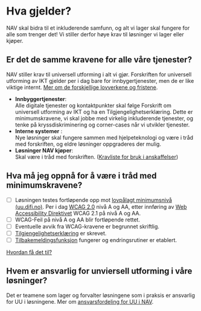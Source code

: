 # Hva gjelder?

<p> NAV skal bidra til et inkluderende samfunn, og alt vi lager skal fungere for alle som trenger det! Vi stiller derfor høye krav til løsninger vi lager eller kjøper.<p>
  
## Er det de samme kravene for alle våre tjenester?

NAV stiller krav til universell utforming i alt vi gjør. Forskriften for universell utforming av IKT gjelder per i dag bare for innbygertjenester, men de er like viktige internt. [Mer om de forskjellige lovverkene og fristene](/hva-gjelder/lovverk.md).

* **Innbyggertjenester**:  <br/> Alle digitale tjenester og kontaktpunkter skal følge Forskrift om universell utforming av IKT og ha en Tilgjengelighetserklæring. Dette er minimumskravene, vi skal jobbe med virkelig inkluderende tjenester, og tenke på kryssdiskriminering og corner-cases når vi utvikler tjenester. 
* **Interne systemer** :<br/> Nye løsninger skal fungere sammen med hjelpeteknologi og være i tråd med forskriften, og eldre løsninger oppgraderes der mulig.
* **Løsninger NAV kjøper**: <br/> Skal være i tråd med forskriften. ([Kravliste for bruk i anskaffelser](/hva-gjelder/krav-til-anskaffelser.md))
  
## Hva må jeg oppnå for å være i tråd med minimumskravene?

- [ ] Løsningen testes fortløpende opp mot [lovpålagt minimumsnivå (uu.difi.no)](https://uu.difi.no/krav-og-regelverk/kva-seier-forskrifta). 
Per i dag [WCAG 2.0](https://uu.difi.no/krav-og-regelverk/wcag-20-standarden) nivå A og AA, etter innføring av [Web Accessibility Direktivet](https://uu.difi.no/krav-og-regelverk/webdirektivet-og-wcag-21) WCAG 2.1 på nivå A og AA.
- [ ] WCAG-Feil på nivå A og AA blir fortløpende rettet.
- [ ] Eventuelle avvik fra WCAG-kravene er begrunnet skriftlig.
- [ ] [Tilgjengelighetserklæring](/hvordan-faa-det-til/tilgjengelighetserklæring.md) er skrevet.
- [ ] [Tilbakemeldingsfunksjon](/hvordan-faa-det-til/tilbakemeldingsfunksjon.md) fungerer og endringsrutiner er etablert.

[Hvordan få det til?](/hvordan-faa-det-til/README.md)

## Hvem er ansvarlig for unviersell utforming i våre løsninger?
Det er teamene som lager og forvalter løsningene som i praksis er ansvarlig for UU i løsningene. Mer om [ansvarsfordeling for UU i NAV](/hva-gjelder/ansvarsfordeling.md).
